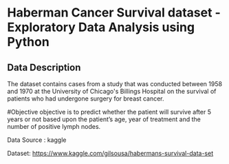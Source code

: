 # Haberman Cancer Survival dataset - Exploratory Data Analysis using Python
## Data Description
The dataset contains cases from a study that was conducted between 1958 and 1970 at the University of Chicago's Billings Hospital on the survival of patients who had undergone surgery for breast cancer.

#Objective
objective is to predict whether the patient will survive after 5 years or not based upon the patient’s age, year of treatment and the number of positive lymph nodes.

Data Source : kaggle

Dataset: https://www.kaggle.com/gilsousa/habermans-survival-data-set
